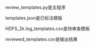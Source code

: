 review_templates.py是主程序

templates.json是已标注模板

HDFS_2k.log_templates.csv是待审查模板

reviewed_templates.csv是输出结果
